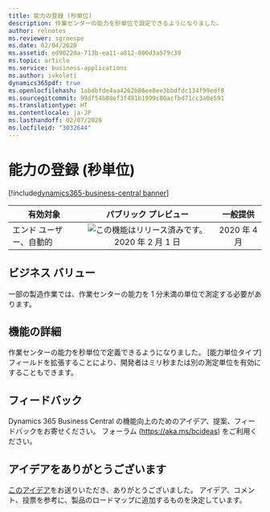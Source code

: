 ```yaml
---
title: 能力の登録 (秒単位)
description: 作業センターの能力を秒単位で設定できるようになりました。
author: relnotes
ms.reviewer: sgroespe
ms.date: 02/04/2020
ms.assetid: ed9022da-713b-ea11-a812-000d3a579c39
ms.topic: article
ms.service: business-applications
ms.author: ivkoleti
dynamics365pdf: true
ms.openlocfilehash: 1abdbfde4aa4262b86ee0ee3bbdfdc134f99edf8
ms.sourcegitcommit: 99df54b08ef3f481b1999c80acfbd71cc3a0e591
ms.translationtype: HT
ms.contentlocale: ja-JP
ms.lasthandoff: 02/07/2020
ms.locfileid: "3032644"
---
```

# <a name="register-capacity-in-units-of-seconds"></a>能力の登録 (秒単位)
[!include[dynamics365-business-central banner](../includes/dynamics365-business-central.md)]

| 有効対象    |  パブリック プレビュー | 一般提供 | 
| ---------- | :----------: |:----------: |
|エンド ユーザー、自動的|![この機能はリリース済みです。](/dynamics365-release-plan/media/green-checkmark.png "この機能はリリース済みです。") 2020 年 2 月 1 日| 2020 年 4 月|


## <a name="business-value"></a>ビジネス バリュー
<!-- bv start -->
一部の製造作業では、作業センターの能力を 1 分未満の単位で測定する必要があります。  
<!-- bv end -->



## <a name="feature-details"></a>機能の詳細
<!--feature detail start -->
作業センターの能力を秒単位で定義できるようになりました。 [能力単位タイプ] フィールドを拡張することにより、開発者はミリ秒または別の測定単位を有効にすることもできます。
<!--feature detail end -->






## <a name="tell-us-what-you-think"></a>フィードバック
Dynamics 365 Business Central の機能向上のためのアイデア、提案、フィードバックをお寄せください。 フォーラム (https://aka.ms/bcideas) をご利用ください。



## <a name="thank-you-for-your-idea"></a>アイデアをありがとうございます
[このアイデア](https://experience.dynamics.com/ideas/idea/?ideaid=1069c1b5-0f76-e911-80e7-0003ff689d14)をお送りいただき、ありがとうございました。 アイデア、コメント、投票を参考に、製品のロードマップに追加するものを決定しています。
